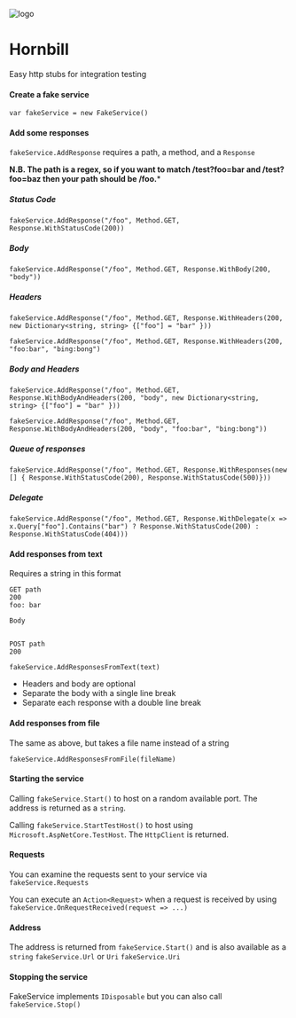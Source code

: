 ![logo](https://dl.dropboxusercontent.com/u/11302680/nuget/hornbill.gif)
# Hornbill

Easy http stubs for integration testing

#### Create a fake service

`var fakeService = new FakeService()`

#### Add some responses

`fakeService.AddResponse` requires a path, a method, and a `Response`

**N.B. The path is a regex, so if you want to match /test?foo=bar and /test?foo=baz then your path should be /foo.***

##### Status Code

`fakeService.AddResponse("/foo", Method.GET, Response.WithStatusCode(200))`

##### Body

`fakeService.AddResponse("/foo", Method.GET, Response.WithBody(200, "body"))`

##### Headers

`fakeService.AddResponse("/foo", Method.GET, Response.WithHeaders(200, new Dictionary<string, string> {["foo"] = "bar" }))`

`fakeService.AddResponse("/foo", Method.GET, Response.WithHeaders(200, "foo:bar", "bing:bong")`

##### Body and Headers

`fakeService.AddResponse("/foo", Method.GET, Response.WithBodyAndHeaders(200, "body", new Dictionary<string, string> {["foo"] = "bar" }))`

`fakeService.AddResponse("/foo", Method.GET, Response.WithBodyAndHeaders(200, "body", "foo:bar", "bing:bong"))`

##### Queue of responses

`fakeService.AddResponse("/foo", Method.GET, Response.WithResponses(new [] { Response.WithStatusCode(200), Response.WithStatusCode(500)}))`

##### Delegate

`fakeService.AddResponse("/foo", Method.GET, Response.WithDelegate(x => x.Query["foo"].Contains("bar") ? Response.WithStatusCode(200) : Response.WithStatusCode(404)))`

#### Add responses from text

Requires a string in this format
```
GET path
200
foo: bar

Body


POST path
200
```

`fakeService.AddResponsesFromText(text)`

* Headers and body are optional
* Separate the body with a single line break
* Separate each response with a double line break

#### Add responses from file

The same as above, but takes a file name instead of a string

`fakeService.AddResponsesFromFile(fileName)`

#### Starting the service

Calling `fakeService.Start()` to host on a random available port. The address is returned as a `string`.

Calling `fakeService.StartTestHost()` to host using `Microsoft.AspNetCore.TestHost`. The `HttpClient` is returned.

#### Requests

You can examine the requests sent to your service via `fakeService.Requests`

You can execute an `Action<Request>` when a request is received by using `fakeService.OnRequestReceived(request => ...)`

#### Address

The address is returned from `fakeService.Start()` and is also available as a `string` `fakeService.Url` or `Uri` `fakeService.Uri`

#### Stopping the service

FakeService implements `IDisposable` but you can also call `fakeService.Stop()`
